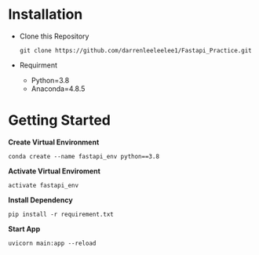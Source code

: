 # Installation
- Clone this Repository

  ```git clone https://github.com/darrenleeleelee1/Fastapi_Practice.git ```
- Requirment
  - Python=3.8
  - Anaconda=4.8.5
# Getting Started
**Create Virtual Environment**
  
  ```conda create --name fastapi_env python==3.8```

**Activate Virtual Enviroment**
  
  ```activate fastapi_env```

**Install Dependency**
  
  ```pip install -r requirement.txt ```

**Start App**
  
  ```uvicorn main:app --reload```


